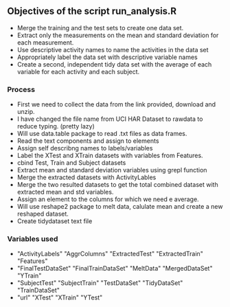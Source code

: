 ## Objectives of the script run_analysis.R 

* Merge the training and the test sets to create one data set.
* Extract only the measurements on the mean and standard deviation for each measurement.
* Use descriptive activity names to name the activities in the data set
* Appropriately label the data set with descriptive variable names
* Create a second, independent tidy data set with the average of each variable for each activity and each subject.

### Process

* First we need to collect the data from the link provided, download and unzip.
* I have changed the file name from UCI HAR Dataset to rawdata to reduce typing. (pretty lazy)
* Will use data.table package to read .txt files as data frames.
* Read the text components and assign to elements
* Assign self describng names to labels/variables
* Label the XTest and XTrain datasets with variables from Features.
* cbind Test, Train and Subject datasets
* Extract mean and standard deviation variables using grepl function
* Merge the extracted datasets with ActivityLables
* Merge the two resulted datasets to get the total combined dataset with extracted mean and std variables.
* Assign an element to the columns for which we need e average.
* Will use reshape2 package to melt data, calulate mean and create a new reshaped dataset.
* Create tidydataset text file

### Variables used
* "ActivityLabels"    "AggrColumns"       "ExtractedTest"     "ExtractedTrain"    "Features"         
* "FinalTestDataSet"  "FinalTrainDataSet" "MeltData"          "MergedDataSet"     "YTrain"  
* "SubjectTest"       "SubjectTrain"      "TestDataSet"       "TidyDataSet"       "TrainDataSet"     
* "url"               "XTest"             "XTrain"            "YTest"                   


